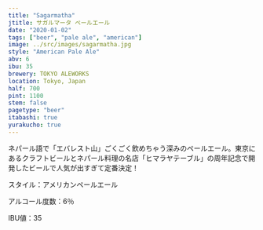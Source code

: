 ```yaml
---
title: "Sagarmatha"
jtitle: サガルマータ ペールエール
date: "2020-01-02"
tags: ["beer", "pale ale", "american"]
image: ../src/images/sagarmatha.jpg
style: "American Pale Ale"
abv: 6
ibu: 35
brewery: TOKYO ALEWORKS
location: Tokyo, Japan
half: 700
pint: 1100
stem: false
pagetype: "beer"
itabashi: true
yurakucho: true
---
```


ネパール語で「エバレスト山」ごくごく飲めちゃう深みのペールエール。東京にあるクラフトビールとネパール料理の名店「ヒマラヤテーブル」の周年記念で開発したビールで人気が出すぎて定番決定！

スタイル：アメリカンペールエール

アルコール度数：6％

IBU値：35
